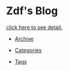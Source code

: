 # Zdf's Blog

[click here to see detail.](http://zdf615328619.github.io/)

* [Archive](http://zdf615328619.github.io/archive/)

* [Categories](http://zdf615328619.github.io/categories/)

* [Tags](http://zdf615328619.github.io/tags/)
